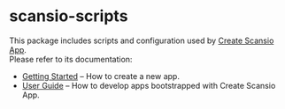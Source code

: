 # scansio-scripts

This package includes scripts and configuration used by [Create Scansio App](https://github.com/scyberLink/create-scansio-app).<br>
Please refer to its documentation:

- [Getting Started](https://scyberLink.github.io/create-scansio-app/docs/getting-started) – How to create a new app.
- [User Guide](https://scyberLink.github.io/create-scansio-app/) – How to develop apps bootstrapped with Create Scansio App.
